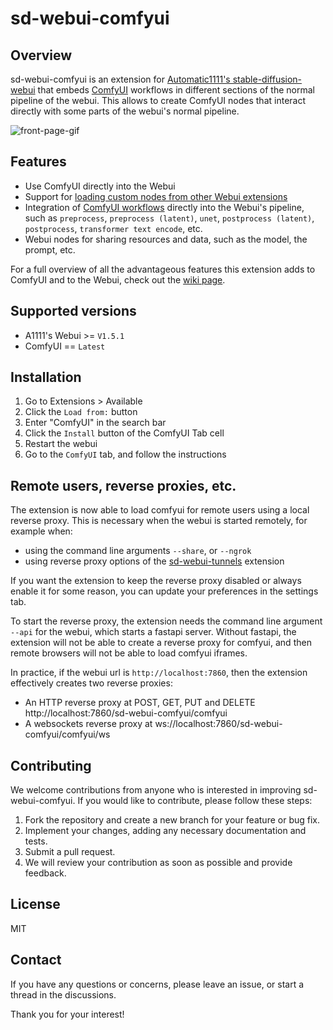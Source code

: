 # sd-webui-comfyui
## Overview
sd-webui-comfyui is an extension for [Automatic1111's stable-diffusion-webui](https://github.com/AUTOMATIC1111/stable-diffusion-webui) that embeds [ComfyUI](https://github.com/comfyanonymous/ComfyUI) workflows in different sections of the normal pipeline of the webui. This allows to create ComfyUI nodes that interact directly with some parts of the webui's normal pipeline.

![front-page-gif](/resources/front-page.gif)

## Features
- Use ComfyUI directly into the Webui
- Support for [loading custom nodes from other Webui extensions](https://github.com/ModelSurge/sd-webui-comfyui/wiki/Developing-custom-nodes-from-webui-extensions)
- Integration of [ComfyUI workflows](https://github.com/ModelSurge/sd-webui-comfyui/wiki/Developing-custom-workflow-types) directly into the Webui's pipeline, such as `preprocess`, `preprocess (latent)`, `unet`, `postprocess (latent)`, `postprocess`, `transformer text encode`, etc. 
- Webui nodes for sharing resources and data, such as the model, the prompt, etc.

For a full overview of all the advantageous features this extension adds to ComfyUI and to the Webui, check out the [wiki page](https://github.com/ModelSurge/sd-webui-comfyui/wiki). 

## Supported versions
- A1111's Webui >= `V1.5.1`
- ComfyUI == `Latest`

## Installation
1) Go to Extensions > Available
2) Click the `Load from:` button
3) Enter "ComfyUI" in the search bar
4) Click the `Install` button of the ComfyUI Tab cell
5) Restart the webui
6) Go to the `ComfyUI` tab, and follow the instructions

## Remote users, reverse proxies, etc.
The extension is now able to load comfyui for remote users using a local reverse proxy.
This is necessary when the webui is started remotely, for example when:
- using the command line arguments `--share`, or `--ngrok`
- using reverse proxy options of the [sd-webui-tunnels](https://github.com/Bing-su/sd-webui-tunnels) extension

If you want the extension to keep the reverse proxy disabled or always enable it for some reason, you can update your preferences in the settings tab.

To start the reverse proxy, the extension needs the command line argument `--api` for the webui, which starts a fastapi server.
Without fastapi, the extension will not be able to create a reverse proxy for comfyui, and then remote browsers will not be able to load comfyui iframes.

In practice, if the webui url is `http://localhost:7860`, then the extension effectively creates two reverse proxies:
- An HTTP reverse proxy at POST, GET, PUT and DELETE http://localhost:7860/sd-webui-comfyui/comfyui
- A websockets reverse proxy at ws://localhost:7860/sd-webui-comfyui/comfyui/ws

## Contributing
We welcome contributions from anyone who is interested in improving sd-webui-comfyui. If you would like to contribute, please follow these steps:

1) Fork the repository and create a new branch for your feature or bug fix.
2) Implement your changes, adding any necessary documentation and tests.
3) Submit a pull request.
4) We will review your contribution as soon as possible and provide feedback.

## License
MIT

## Contact
If you have any questions or concerns, please leave an issue, or start a thread in the discussions.

Thank you for your interest!
